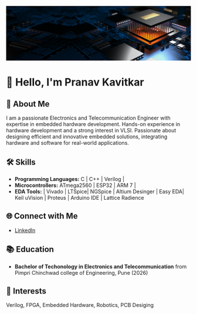 <img src="https://raw.githubusercontent.com/embeddedalpha/embeddedalpha/refs/heads/master/python-blogn-banner2.png">


# 👋 Hello, I'm Pranav Kavitkar

## 🚀 About Me  
I am a passionate Electronics and Telecommunication Engineer with expertise in embedded hardware development. Hands-on experience in hardware development and a strong interest in VLSI. Passionate about designing efficient and innovative embedded solutions, integrating hardware and software for real-world applications.

## 🛠️ Skills
- **Programming Languages:** C | C++ |  Verilog | 
- **Microcontrollers:** ATmega2560 | ESP32 | ARM 7 |
- **EDA Tools:**  | Vivado | LTSpice| NGSpice | Altium Desinger |  Easy EDA| Keil uVision | Proteus | Arduino IDE | Lattice Radience

## 🌐 Connect with Me
- [LinkedIn](https://www.linkedin.com/in/pranavkavitkar/)

## 📚 Education
- **Bachelor of Techonology in Electronics and Telecommunication** from Pimpri Chinchwad college of Engineering, Pune (2026)


## 🌱 Interests
Verilog, FPGA, Embedded Hardware, Robotics, PCB Desiging



<br />

<br />
